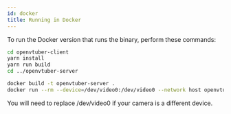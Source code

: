 ```yaml
---
id: docker
title: Running in Docker
---
```


To run the Docker version that runs the binary, perform these commands:

```bash
cd openvtuber-client
yarn install
yarn run build
cd ../openvtuber-server

docker build -t openvtuber-server .
docker run --rm --device=/dev/video0:/dev/video0 --network host openvtuber-server
```

You will need to replace /dev/video0 if your camera is a different device.
